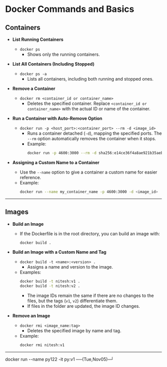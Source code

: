 # Docker Commands and Basics

## Containers

- **List Running Containers**
  - `docker ps`
    - Shows only the running containers.

- **List All Containers (Including Stopped)**
  - `docker ps -a`
    - Lists all containers, including both running and stopped ones.

- **Remove a Container**
  - `docker rm <container_id or container_name>`
    - Deletes the specified container. Replace `<container_id or container_name>` with the actual ID or name of the container.

- **Run a Container with Auto-Remove Option**
  - `docker run -p <host_port>:<container_port> --rm -d <image_id>`
    - Runs a container detached (`-d`), mapping the specified ports. The `--rm` option automatically removes the container when it stops.
    - Example:
      ```bash
      docker run -p 4600:3000 --rm -d sha256:e14ce36f4a8ae921b35aeb15cf861e052bd2a174797d12aee5cc4a8c7587ffb8
      ```

- **Assigning a Custom Name to a Container**
  - Use the `--name` option to give a container a custom name for easier reference.
  - Example:
    ```bash
    docker run --name my_container_name -p 4600:3000 -d <image_id>
    ```

---

## Images

- **Build an Image**
  - If the Dockerfile is in the root directory, you can build an image with:
    ```bash
    docker build .
    ```

- **Build an Image with a Custom Name and Tag**
  - `docker build -t <name>:<version> .`
    - Assigns a name and version to the image.
  - Examples:
    ```bash
    docker build -t nitesh:v1 .
    docker build -t nitesh:v2 .
    ```
    - The image IDs remain the same if there are no changes to the files, but the tags (`v1`, `v2`) differentiate them.
    - If files in the folder are updated, the image ID changes.

- **Remove an Image**
  - `docker rmi <image_name:tag>`
    - Deletes the specified image by name and tag.
  - Example:
    ```bash
    docker rmi nitesh:v1
    ```

--- 

<!--  sp tpp run anf thing in intercative mode we can use -it with the docker run dommand  -->
 docker run --name py122  -it py:v1                                                                                                         ──(Tue,Nov05)─┘
